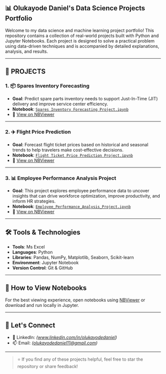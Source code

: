 ## 📊 Olukayode Daniel's Data Science Projects Portfolio

Welcome to my data science and machine learning project portfolio! This repository contains a collection of real-world projects built with Python and Jupyter Notebooks. Each project is designed to solve a practical problem using data-driven techniques and is accompanied by detailed explanations, analysis, and results.

---

## 🚀 PROJECTS

### 1. 📦 Spares Inventory Forecasting
- **Goal**: Predict spare parts inventory needs to support Just-In-Time (JIT) delivery and improve service center efficiency.
- **Notebook**: [`Spares Inventory Forecasting Project.ipynb`](./Spares%20Inventory%20Forecasting%20Project.ipynb)
- 🔗 [View on NBViewer](https://nbviewer.org/url/raw.githubusercontent.com/Olukayode-Daniel11/DS-Projects-Portfolio/main/Spares%20Inventory%20Forecasting%20Project.ipynb)

---

### 2. ✈️ Flight Price Prediction
- **Goal**: Forecast flight ticket prices based on historical and seasonal trends to help travelers make cost-effective decisions.
- **Notebook**: [`Flight Ticket Price Prediction Project.ipynb`](./Flight%20Ticket%20Price%20Prediction%20Project.ipynb)
- 🔗 [View on NBViewer](https://nbviewer.org/github/Olukayode-Daniel11/DS-Projects-Portfolio/blob/main/Flight%20Ticket%20Price%20Prediction%20Project.ipynb)

---

### 3. 📊 Employee Performance Analysis Project
- **Goal**: This project explores employee performance data to uncover insights that can drive workforce optimization, improve productivity, and inform HR strategies.
- **Notebook**: [`Employee_Performance_Analysis_Project.ipynb`](./Employee_Performance_Analysis_Project.ipynb)
- 🔗 [View on NBViewer](https://nbviewer.org/github/Olukayode-Daniel11/DS-Projects-Portfolio/blob/main/Employee_Performance_Analysis_Project.ipynb)

---

## 🛠️ Tools & Technologies
- **Tools**: Ms Excel
- **Languages**: Python
- **Libraries**: Pandas, NumPy, Matplotlib, Seaborn, Scikit-learn
- **Environment**: Jupyter Notebook
- **Version Control**: Git & GitHub

---

## 📁 How to View Notebooks
For the best viewing experience, open notebooks using [NBViewer](https://nbviewer.org) or download and run locally in Jupyter.

---

## 🤝 Let's Connect
- 🔗 LinkedIn: *(www.linkedin.com/in/olukayodedaniel)*
- 📫 Email: *(olukayodedaniel11@gmail.com)*

---

> ⭐ If you find any of these projects helpful, feel free to star the repository or share feedback!
